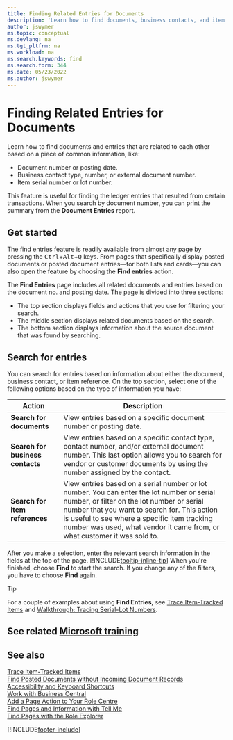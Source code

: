 ```yaml
---
title: Finding Related Entries for Documents
description: 'Learn how to find documents, business contacts, and item entries that are related to each other.'
author: jswymer
ms.topic: conceptual
ms.devlang: na
ms.tgt_pltfrm: na
ms.workload: na
ms.search.keywords: find
ms.search.form: 344
ms.date: 05/23/2022
ms.author: jswymer
---
```

# Finding Related Entries for Documents

Learn how to find documents and entries that are related to each other based on a piece of common information, like:

- Document number or posting date.
- Business contact type, number, or external document number.
- Item serial number or lot number.

This feature is useful for finding the ledger entries that resulted from certain transactions. When you search by document number, you can print the summary from the **Document Entries** report.

## Get started

The find entries feature is readily available from almost any page by pressing the <kbd>Ctrl</kbd>+<kbd>Alt</kbd>+<kbd>Q</kbd> keys. From pages that specifically display posted documents or posted document entries&mdash;for both lists and cards&mdash;you can also open the feature by choosing the **Find entries** action.

The **Find Entries** page includes all related documents and entries based on the document no. and posting date. The page is divided into three sections:

- The top section displays fields and actions that you use for filtering your search.
- The middle section displays related documents based on the search.
- The bottom section displays information about the source document that was found by searching.

## Search for entries

You can search for entries based on information about either the document, business contact, or item reference. On the top section, select one of the following options based on the type of information you have:

|Action|Description|
|------|-----------|
| **Search for documents** | View entries based on a specific document number or posting date. |
| **Search for business contacts** | View entries based on a specific contact type, contact number, and/or external document number. This last option allows you to search for vendor or customer documents by using the number assigned by the contact. |
| **Search for item references** | View entries based on a serial number or lot number. You can enter the lot number or serial number, or filter on the lot number or serial number that you want to search for. This action is useful to see where a specific item tracking number was used, what vendor it came from, or what customer it was sold to. |

After you make a selection, enter the relevant search information in the fields at the top of the page. [!INCLUDE[tooltip-inline-tip](includes/tooltip-inline-tip_md.md)] When you're finished, choose **Find** to start the search. If you change any of the filters, you have to choose **Find** again.

> [!TIP]
> For a couple of examples about using **Find Entries**, see [Trace Item-Tracked Items](inventory-how-to-trace-item-tracked-items.md) and [Walkthrough: Tracing Serial-Lot Numbers](walkthrough-tracing-serial-lot-numbers.md).

## See related [Microsoft training](/training/modules/user-interface-dynamics-365-business-central/index)

## See also

[Trace Item-Tracked Items](inventory-how-to-trace-item-tracked-items.md)  
[Find Posted Documents without Incoming Document Records](across-how-find-posted-documents-without-income-document-records.md)  
[Accessibility and Keyboard Shortcuts](ui-accessibility.md)  
[Work with Business Central](ui-work-product.md)  
[Add a Page Action to Your Role Centre](ui-bookmarks.md)  
[Find Pages and Information with Tell Me](ui-search.md)  
[Find Pages with the Role Explorer](ui-role-explorer.md)  

[!INCLUDE[footer-include](includes/footer-banner.md)]
